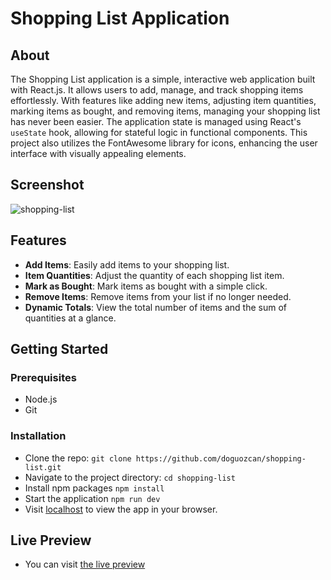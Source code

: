 # Shopping List Application

## About

The Shopping List application is a simple, interactive web application built with React.js. It allows users to add, manage, and track shopping items effortlessly. With features like adding new items, adjusting item quantities, marking items as bought, and removing items, managing your shopping list has never been easier. The application state is managed using React's `useState` hook, allowing for stateful logic in functional components. This project also utilizes the FontAwesome library for icons, enhancing the user interface with visually appealing elements.

## Screenshot
![shopping-list](https://github.com/doguozcan/shopping-list/assets/76822280/02e00641-79e7-46b8-8a7b-63e5ab880543)

## Features

- **Add Items**: Easily add items to your shopping list.
- **Item Quantities**: Adjust the quantity of each shopping list item.
- **Mark as Bought**: Mark items as bought with a simple click.
- **Remove Items**: Remove items from your list if no longer needed.
- **Dynamic Totals**: View the total number of items and the sum of quantities at a glance.

## Getting Started

### Prerequisites

- Node.js
- Git

### Installation

- Clone the repo:
  `git clone https://github.com/doguozcan/shopping-list.git`
- Navigate to the project directory:
  `cd shopping-list`
- Install npm packages
  `npm install`
- Start the application
  `npm run dev`
- Visit <a href="http://localhost:5173">localhost</a> to view the app in your browser.

## Live Preview

- You can visit <a href="https://venerable-arithmetic-b7da28.netlify.app/">the live preview</a>
